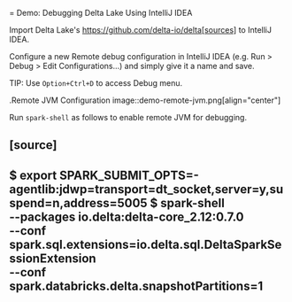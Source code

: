 = Demo: Debugging Delta Lake Using IntelliJ IDEA

Import Delta Lake's https://github.com/delta-io/delta[sources] to IntelliJ IDEA.

Configure a new Remote debug configuration in IntelliJ IDEA (e.g. Run > Debug > Edit Configurations...) and simply give it a name and save.

TIP: Use `Option+Ctrl+D` to access Debug menu.

.Remote JVM Configuration
image::demo-remote-jvm.png[align="center"]

Run `spark-shell` as follows to enable remote JVM for debugging.

[source]
----
$ export SPARK_SUBMIT_OPTS=-agentlib:jdwp=transport=dt_socket,server=y,suspend=n,address=5005
$ spark-shell \
  --packages io.delta:delta-core_2.12:0.7.0 \
  --conf spark.sql.extensions=io.delta.sql.DeltaSparkSessionExtension \
  --conf spark.databricks.delta.snapshotPartitions=1
----
